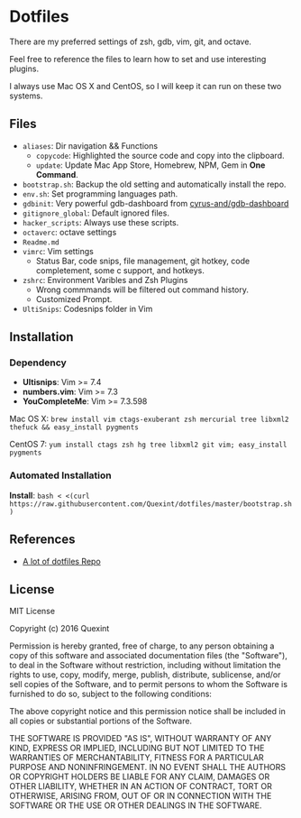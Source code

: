 # Dotfiles

There are my preferred settings of zsh, gdb, vim, git, and octave.

Feel free to reference the files to learn how to set and use interesting plugins.

I always use Mac OS X and CentOS, so I will keep it can run on these two systems.

## Files

- `aliases`: Dir navigation && Functions
  - `copycode`: Highlighted the source code and copy into the clipboard.
  - `update`: Update Mac App Store, Homebrew, NPM, Gem in **One Command**.
- `bootstrap.sh`: Backup the old setting and automatically install the repo.
- `env.sh`: Set programming languages path.
- `gdbinit`: Very powerful gdb-dashboard from [cyrus-and/gdb-dashboard](https://github.com/cyrus-and/gdb-dashboard)
- `gitignore_global`: Default ignored files.
- `hacker_scripts`: Always use these scripts.
- `octaverc`: octave settings
- `Readme.md`
- `vimrc`: Vim settings
  - Status Bar, code snips, file management, git hotkey, code completement, some c support, and hotkeys.
- `zshrc`: Environment Varibles and Zsh Plugins
  - Wrong commmands will be filtered out command history.
  - Customized Prompt.
- `UltiSnips`: Codesnips folder in Vim

## Installation

### Dependency

- **Ultisnips**: Vim >= 7.4
- **numbers.vim**: Vim >= 7.3
- **YouCompleteMe**: Vim >= 7.3.598

Mac OS X: `brew install vim ctags-exuberant zsh mercurial tree libxml2 thefuck && easy_install pygments`

CentOS 7: `yum install ctags zsh hg tree libxml2 git vim; easy_install pygments`

### Automated Installation

**Install**: `bash < <(curl https://raw.githubusercontent.com/Quexint/dotfiles/master/bootstrap.sh)`

## References

- [A lot of dotfiles Repo](https://github.com/search?o=desc&q=dotfiles&s=stars&type=Repositories&utf8=%E2%9C%93)

## License

MIT License

Copyright (c) 2016 Quexint

Permission is hereby granted, free of charge, to any person obtaining a copy
of this software and associated documentation files (the "Software"), to deal
in the Software without restriction, including without limitation the rights
to use, copy, modify, merge, publish, distribute, sublicense, and/or sell
copies of the Software, and to permit persons to whom the Software is
furnished to do so, subject to the following conditions:

The above copyright notice and this permission notice shall be included in all
copies or substantial portions of the Software.

THE SOFTWARE IS PROVIDED "AS IS", WITHOUT WARRANTY OF ANY KIND, EXPRESS OR
IMPLIED, INCLUDING BUT NOT LIMITED TO THE WARRANTIES OF MERCHANTABILITY,
FITNESS FOR A PARTICULAR PURPOSE AND NONINFRINGEMENT. IN NO EVENT SHALL THE
AUTHORS OR COPYRIGHT HOLDERS BE LIABLE FOR ANY CLAIM, DAMAGES OR OTHER
LIABILITY, WHETHER IN AN ACTION OF CONTRACT, TORT OR OTHERWISE, ARISING FROM,
OUT OF OR IN CONNECTION WITH THE SOFTWARE OR THE USE OR OTHER DEALINGS IN THE
SOFTWARE.

